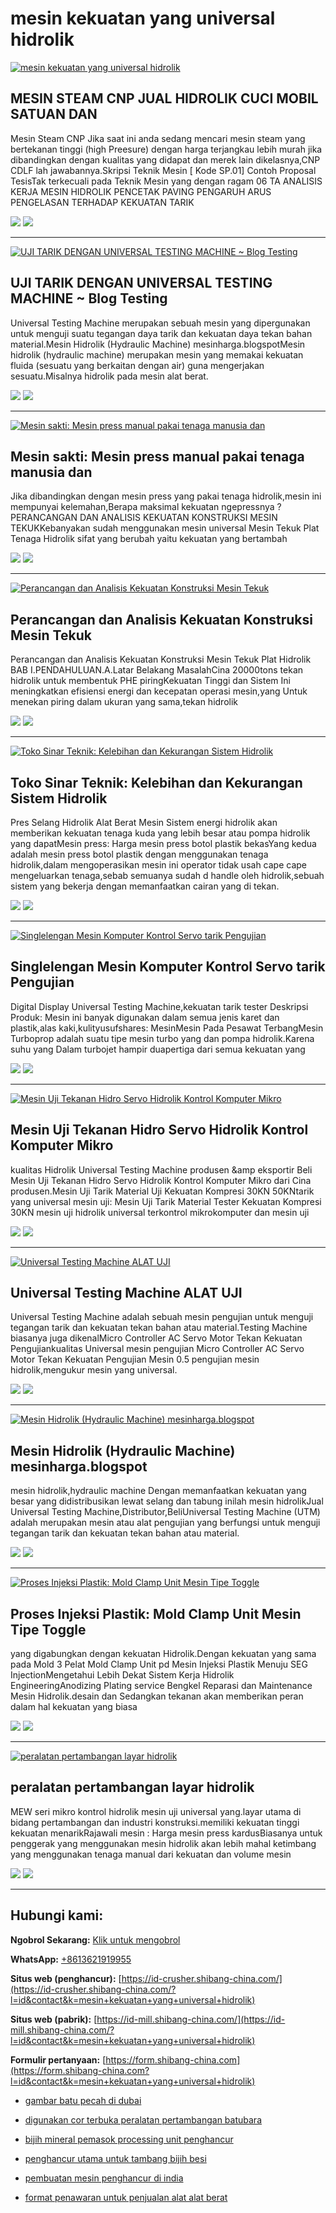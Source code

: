 # mesin kekuatan yang universal hidrolik

<a href="https://swt.shibang-china.com/?l=id&img&k=mesin+kekuatan+yang+universal+hidrolik" target="_blank">![mesin kekuatan yang universal hidrolik](http://static.shibang-china.com/all-800x300/183.jpg)</a>

## MESIN STEAM CNP JUAL HIDROLIK CUCI MOBIL SATUAN DAN
Mesin Steam CNP Jika saat ini anda sedang mencari mesin steam yang bertekanan tinggi (high Preesure) dengan harga terjangkau lebih murah jika dibandingkan dengan kualitas yang didapat dan merek lain dikelasnya,CNP CDLF lah jawabannya.Skripsi Teknik Mesin [ Kode SP.01] Contoh Proposal TesisTak terkecuali pada Teknik Mesin yang dengan ragam 06 TA ANALISIS KERJA MESIN HIDROLIK PENCETAK PAVING PENGARUH ARUS PENGELASAN TERHADAP KEKUATAN TARIK


<a href="https://whatsapp.shibangsoft.com/WhatsApp.php" target="_blank" title="WhatsApp">![](http://static.shibang-china.com/icon/whatsapp.png)</a> <a href="https://swt.shibang-china.com/?l=id&icon&k=mesin+kekuatan+yang+universal+hidrolik" target="_blank">![](http://static.shibang-china.com/icon/chat-id.png)</a>

---

<a href="https://swt.shibang-china.com/?l=id&img&k=mesin+kekuatan+yang+universal+hidrolik" target="_blank">![UJI TARIK DENGAN UNIVERSAL TESTING MACHINE ~ Blog Testing](http://static.shibang-china.com/all-800x300/352.jpg)</a>

## UJI TARIK DENGAN UNIVERSAL TESTING MACHINE ~ Blog Testing
Universal Testing Machine merupakan sebuah mesin yang dipergunakan untuk menguji suatu tegangan daya tarik dan kekuatan daya tekan bahan material.Mesin Hidrolik (Hydraulic Machine) mesinharga.blogspotMesin hidrolik (hydraulic machine) merupakan mesin yang memakai kekuatan fluida (sesuatu yang berkaitan dengan air) guna mengerjakan sesuatu.Misalnya hidrolik pada mesin alat berat.


<a href="https://whatsapp.shibangsoft.com/WhatsApp.php" target="_blank" title="WhatsApp">![](http://static.shibang-china.com/icon/whatsapp.png)</a> <a href="https://swt.shibang-china.com/?l=id&icon&k=mesin+kekuatan+yang+universal+hidrolik" target="_blank">![](http://static.shibang-china.com/icon/chat-id.png)</a>

---

<a href="https://swt.shibang-china.com/?l=id&img&k=mesin+kekuatan+yang+universal+hidrolik" target="_blank">![Mesin sakti: Mesin press manual pakai tenaga manusia dan](http://static.shibang-china.com/all-800x300/120.jpg)</a>

## Mesin sakti: Mesin press manual pakai tenaga manusia dan
Jika dibandingkan dengan mesin press yang pakai tenaga hidrolik,mesin ini mempunyai kelemahan,Berapa maksimal kekuatan ngepressnya ?PERANCANGAN DAN ANALISIS KEKUATAN KONSTRUKSI MESIN TEKUKKebanyakan sudah menggunakan mesin universal Mesin Tekuk Plat Tenaga Hidrolik sifat yang berubah yaitu kekuatan yang bertambah


<a href="https://whatsapp.shibangsoft.com/WhatsApp.php" target="_blank" title="WhatsApp">![](http://static.shibang-china.com/icon/whatsapp.png)</a> <a href="https://swt.shibang-china.com/?l=id&icon&k=mesin+kekuatan+yang+universal+hidrolik" target="_blank">![](http://static.shibang-china.com/icon/chat-id.png)</a>

---

<a href="https://swt.shibang-china.com/?l=id&img&k=mesin+kekuatan+yang+universal+hidrolik" target="_blank">![Perancangan dan Analisis Kekuatan Konstruksi Mesin Tekuk](http://static.shibang-china.com/all-800x300/913.jpg)</a>

## Perancangan dan Analisis Kekuatan Konstruksi Mesin Tekuk
Perancangan dan Analisis Kekuatan Konstruksi Mesin Tekuk Plat Hidrolik BAB I.PENDAHULUAN.A.Latar Belakang MasalahCina 20000tons tekan hidrolik untuk membentuk PHE piringKekuatan Tinggi dan Sistem Ini meningkatkan efisiensi energi dan kecepatan operasi mesin,yang Untuk menekan piring dalam ukuran yang sama,tekan hidrolik


<a href="https://whatsapp.shibangsoft.com/WhatsApp.php" target="_blank" title="WhatsApp">![](http://static.shibang-china.com/icon/whatsapp.png)</a> <a href="https://swt.shibang-china.com/?l=id&icon&k=mesin+kekuatan+yang+universal+hidrolik" target="_blank">![](http://static.shibang-china.com/icon/chat-id.png)</a>

---

<a href="https://swt.shibang-china.com/?l=id&img&k=mesin+kekuatan+yang+universal+hidrolik" target="_blank">![Toko Sinar Teknik: Kelebihan dan Kekurangan Sistem Hidrolik](http://static.shibang-china.com/all-800x300/134.jpg)</a>

## Toko Sinar Teknik: Kelebihan dan Kekurangan Sistem Hidrolik
Pres Selang Hidrolik Alat Berat Mesin Sistem energi hidrolik akan memberikan kekuatan tenaga kuda yang lebih besar atau pompa hidrolik yang dapatMesin press: Harga mesin press botol plastik bekasYang kedua adalah mesin press botol plastik dengan menggunakan tenaga hidrolik,dalam mengoperasikan mesin ini operator tidak usah cape cape mengeluarkan tenaga,sebab semuanya sudah d handle oleh hidrolik,sebuah sistem yang bekerja dengan memanfaatkan cairan yang di tekan.


<a href="https://whatsapp.shibangsoft.com/WhatsApp.php" target="_blank" title="WhatsApp">![](http://static.shibang-china.com/icon/whatsapp.png)</a> <a href="https://swt.shibang-china.com/?l=id&icon&k=mesin+kekuatan+yang+universal+hidrolik" target="_blank">![](http://static.shibang-china.com/icon/chat-id.png)</a>

---

<a href="https://swt.shibang-china.com/?l=id&img&k=mesin+kekuatan+yang+universal+hidrolik" target="_blank">![Singlelengan Mesin Komputer Kontrol Servo tarik Pengujian](http://static.shibang-china.com/all-800x300/1262.jpg)</a>

## Singlelengan Mesin Komputer Kontrol Servo tarik Pengujian
Digital Display Universal Testing Machine,kekuatan tarik tester Deskripsi Produk: Mesin ini banyak digunakan dalam semua jenis karet dan plastik,alas kaki,kulityusufshares: MesinMesin Pada Pesawat TerbangMesin Turboprop adalah suatu tipe mesin turbo yang dan pompa hidrolik.Karena suhu yang Dalam turbojet hampir duapertiga dari semua kekuatan yang


<a href="https://whatsapp.shibangsoft.com/WhatsApp.php" target="_blank" title="WhatsApp">![](http://static.shibang-china.com/icon/whatsapp.png)</a> <a href="https://swt.shibang-china.com/?l=id&icon&k=mesin+kekuatan+yang+universal+hidrolik" target="_blank">![](http://static.shibang-china.com/icon/chat-id.png)</a>

---

<a href="https://swt.shibang-china.com/?l=id&img&k=mesin+kekuatan+yang+universal+hidrolik" target="_blank">![Mesin Uji Tekanan Hidro Servo Hidrolik Kontrol Komputer Mikro](http://static.shibang-china.com/all-800x300/1121.jpg)</a>

## Mesin Uji Tekanan Hidro Servo Hidrolik Kontrol Komputer Mikro
kualitas Hidrolik Universal Testing Machine produsen &amp eksportir Beli Mesin Uji Tekanan Hidro Servo Hidrolik Kontrol Komputer Mikro dari Cina produsen.Mesin Uji Tarik Material Uji Kekuatan Kompresi 30KN 50KNtarik yang universal mesin uji: Mesin Uji Tarik Material Tester Kekuatan Kompresi 30KN mesin uji hidrolik universal terkontrol mikrokomputer dan mesin uji


<a href="https://whatsapp.shibangsoft.com/WhatsApp.php" target="_blank" title="WhatsApp">![](http://static.shibang-china.com/icon/whatsapp.png)</a> <a href="https://swt.shibang-china.com/?l=id&icon&k=mesin+kekuatan+yang+universal+hidrolik" target="_blank">![](http://static.shibang-china.com/icon/chat-id.png)</a>

---

<a href="https://swt.shibang-china.com/?l=id&img&k=mesin+kekuatan+yang+universal+hidrolik" target="_blank">![Universal Testing Machine ALAT UJI](http://static.shibang-china.com/all-800x300/715.jpg)</a>

## Universal Testing Machine ALAT UJI
Universal Testing Machine adalah sebuah mesin pengujian untuk menguji tegangan tarik dan kekuatan tekan bahan atau material.Testing Machine biasanya juga dikenalMicro Controller AC Servo Motor Tekan Kekuatan Pengujiankualitas Universal mesin pengujian Micro Controller AC Servo Motor Tekan Kekuatan Pengujian Mesin 0.5 pengujian mesin hidrolik,mengukur mesin yang universal.


<a href="https://whatsapp.shibangsoft.com/WhatsApp.php" target="_blank" title="WhatsApp">![](http://static.shibang-china.com/icon/whatsapp.png)</a> <a href="https://swt.shibang-china.com/?l=id&icon&k=mesin+kekuatan+yang+universal+hidrolik" target="_blank">![](http://static.shibang-china.com/icon/chat-id.png)</a>

---

<a href="https://swt.shibang-china.com/?l=id&img&k=mesin+kekuatan+yang+universal+hidrolik" target="_blank">![Mesin Hidrolik (Hydraulic Machine) mesinharga.blogspot](http://static.shibang-china.com/all-800x300/1414.jpg)</a>

## Mesin Hidrolik (Hydraulic Machine) mesinharga.blogspot
mesin hidrolik,hydraulic machine Dengan memanfaatkan kekuatan yang besar yang didistribusikan lewat selang dan tabung inilah mesin hidrolikJual Universal Testing Machine,Distributor,BeliUniversal Testing Machine (UTM) adalah merupakan mesin atau alat pengujian yang berfungsi untuk menguji tegangan tarik dan kekuatan tekan bahan atau material.


<a href="https://whatsapp.shibangsoft.com/WhatsApp.php" target="_blank" title="WhatsApp">![](http://static.shibang-china.com/icon/whatsapp.png)</a> <a href="https://swt.shibang-china.com/?l=id&icon&k=mesin+kekuatan+yang+universal+hidrolik" target="_blank">![](http://static.shibang-china.com/icon/chat-id.png)</a>

---

<a href="https://swt.shibang-china.com/?l=id&img&k=mesin+kekuatan+yang+universal+hidrolik" target="_blank">![Proses Injeksi Plastik: Mold Clamp Unit Mesin Tipe Toggle](http://static.shibang-china.com/all-800x300/132.jpg)</a>

## Proses Injeksi Plastik: Mold Clamp Unit Mesin Tipe Toggle
yang digabungkan dengan kekuatan Hidrolik.Dengan kekuatan yang sama pada Mold 3 Pelat Mold Clamp Unit pd Mesin Injeksi Plastik Menuju SEG InjectionMengetahui Lebih Dekat Sistem Kerja Hidrolik EngineeringAnodizing Plating service Bengkel Reparasi dan Maintenance Mesin Hidrolik.desain dan Sedangkan tekanan akan memberikan peran dalam hal kekuatan yang biasa


<a href="https://whatsapp.shibangsoft.com/WhatsApp.php" target="_blank" title="WhatsApp">![](http://static.shibang-china.com/icon/whatsapp.png)</a> <a href="https://swt.shibang-china.com/?l=id&icon&k=mesin+kekuatan+yang+universal+hidrolik" target="_blank">![](http://static.shibang-china.com/icon/chat-id.png)</a>

---

<a href="https://swt.shibang-china.com/?l=id&img&k=mesin+kekuatan+yang+universal+hidrolik" target="_blank">![peralatan pertambangan layar hidrolik](http://static.shibang-china.com/all-800x300/831.jpg)</a>

## peralatan pertambangan layar hidrolik
MEW seri mikro kontrol hidrolik mesin uji universal yang.layar utama di bidang pertambangan dan industri konstruksi.memiliki kekuatan tinggi kekuatan menarikRajawali mesin : Harga mesin press kardusBiasanya untuk penggerak yang menggunakan mesin hidrolik akan lebih mahal ketimbang yang menggunakan tenaga manual dari kekuatan dan volume mesin


<a href="https://whatsapp.shibangsoft.com/WhatsApp.php" target="_blank" title="WhatsApp">![](http://static.shibang-china.com/icon/whatsapp.png)</a> <a href="https://swt.shibang-china.com/?l=id&icon&k=mesin+kekuatan+yang+universal+hidrolik" target="_blank">![](http://static.shibang-china.com/icon/chat-id.png)</a>

---
## Hubungi kami:

**Ngobrol Sekarang:** [Klik untuk mengobrol](https://swt.shibang-china.com?l=id&contact&k=mesin+kekuatan+yang+universal+hidrolik)

**WhatsApp:**  [+8613621919955](https://whatsapp.shibangsoft.com/WhatsApp.php)

**Situs web (penghancur):** [https://id-crusher.shibang-china.com/](https://id-crusher.shibang-china.com/?l=id&contact&k=mesin+kekuatan+yang+universal+hidrolik)

**Situs web (pabrik):** [https://id-mill.shibang-china.com/](https://id-mill.shibang-china.com/?l=id&contact&k=mesin+kekuatan+yang+universal+hidrolik)

**Formulir pertanyaan:** [https://form.shibang-china.com](https://form.shibang-china.com?l=id&contact&k=mesin+kekuatan+yang+universal+hidrolik)

* [gambar batu pecah di dubai](../35/gambar%20batu%20pecah%20di%20dubai.md)

* [digunakan cor terbuka peralatan pertambangan batubara](../35/digunakan%20cor%20terbuka%20peralatan%20pertambangan%20batubara.md)

* [bijih mineral pemasok processing unit penghancur](../31/bijih%20mineral%20pemasok%20processing%20unit%20penghancur.md)

* [penghancur utama untuk tambang bijih besi](../38/penghancur%20utama%20untuk%20tambang%20bijih%20besi.md)

* [pembuatan mesin penghancur di india](../40/pembuatan%20mesin%20penghancur%20di%20india.md)

* [format penawaran untuk penjualan alat alat berat](../40/format%20penawaran%20untuk%20penjualan%20alat%20alat%20berat.md)